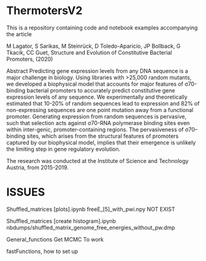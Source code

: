 # ThermotersV2

This is a repository containing code and notebook examples accompanying the article

M Lagator, S Sarikas, M Steinrück, D Toledo-Aparicio, JP Bollback, G Tkacik, CC Guet, Structure and Evolution of Constitutive Bacterial Promoters, (2020)

Abstract Predicting gene expression levels from any DNA sequence is a major challenge in biology. Using libraries with >25,000 random mutants, we developed a biophysical model that accounts for major features of σ70-binding bacterial promoters to accurately predict constitutive gene expression levels of any sequence. We experimentally and theoretically estimated that 10-20% of random sequences lead to expression and 82% of non-expressing sequences are one point mutation away from a functional promoter. Generating expression from random sequences is pervasive, such that selection acts against σ70-RNA polymerase binding sites even within inter-genic, promoter-containing regions. The pervasiveness of σ70– binding sites, which arises from the structural features of promoters captured by our biophysical model, implies that their emergence is unlikely the limiting step in gene regulatory evolution.

The research was conducted at the Institute of Science and Technology Austria, from 2015-2019.

# ISSUES
Shuffled_matrices [plots].ipynb
    freeE_[5]_with_pwi.npy NOT EXIST

Shuffled_matrices [create histogram].ipynb
    nbdumps/shuffled_matrix_genome_free_energies_without_pw.dmp

General_functions
    Get MCMC To work

fastFunctions, how to set up